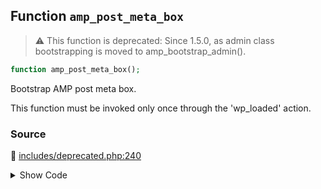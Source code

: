 ## Function `amp_post_meta_box`

> :warning: This function is deprecated: Since 1.5.0, as admin class bootstrapping is moved to amp_bootstrap_admin().

```php
function amp_post_meta_box();
```

Bootstrap AMP post meta box.

This function must be invoked only once through the &#039;wp_loaded&#039; action.

### Source

:link: [includes/deprecated.php:240](../../includes/deprecated.php#L240-L242)

<details>
<summary>Show Code</summary>

```php
function amp_post_meta_box() {
	_deprecated_function( __FUNCTION__, '1.5.0' );
}
```

</details>

